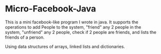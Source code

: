# Micro-Facebook-Java
This is a mini facebook-like program I wrote in java. It supports the operations to add People to the system, "friend" any 2 people in the system, "unfriend" any 2 people, check if 2 people are friends, and lists the friends of a person.

Using data structures of arrays, linked lists and dictionaries.

